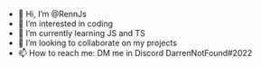 - 👋 Hi, I’m @RennJs
- 👀 I’m interested in coding
- 🌱 I’m currently learning JS and TS
- 💞️ I’m looking to collaborate on my projects
- 📫 How to reach me: DM me in Discord DarrenNotFound#2022

<!---
RennJs/RennJs is a ✨ special ✨ repository because its `README.md` (this file) appears on your GitHub profile.
You can click the Preview link to take a look at your changes.
--->
